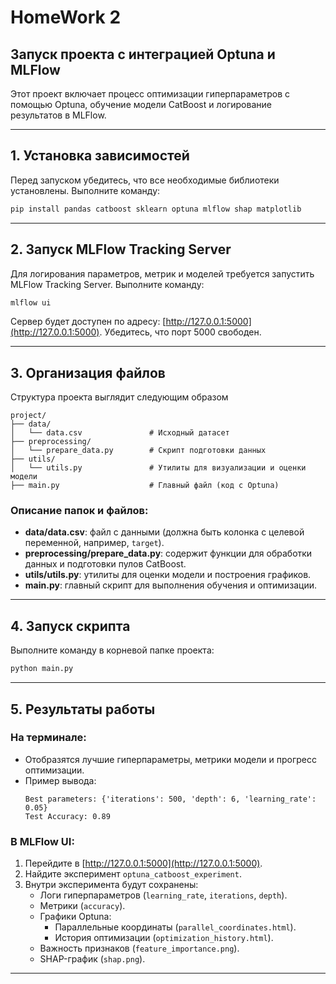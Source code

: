 # HomeWork 2

## Запуск проекта с интеграцией Optuna и MLFlow

Этот проект включает процесс оптимизации гиперпараметров с помощью Optuna, обучение модели CatBoost и логирование результатов в MLFlow.

---

## 1. Установка зависимостей

Перед запуском убедитесь, что все необходимые библиотеки установлены. Выполните команду:

```bash
pip install pandas catboost sklearn optuna mlflow shap matplotlib
```

---

## 2. Запуск MLFlow Tracking Server

Для логирования параметров, метрик и моделей требуется запустить MLFlow Tracking Server. Выполните команду:

```bash
mlflow ui
```

Сервер будет доступен по адресу: [http://127.0.0.1:5000](http://127.0.0.1:5000). Убедитесь, что порт 5000 свободен.

---

## 3. Организация файлов

Структура проекта выглядит следующим образом

```
project/
├── data/
│   └── data.csv               # Исходный датасет
├── preprocessing/
│   └── prepare_data.py        # Скрипт подготовки данных
├── utils/
│   └── utils.py               # Утилиты для визуализации и оценки модели
├── main.py                    # Главный файл (код с Optuna)
```

### Описание папок и файлов:
- **data/data.csv**: файл с данными (должна быть колонка с целевой переменной, например, `target`).
- **preprocessing/prepare_data.py**: содержит функции для обработки данных и подготовки пулов CatBoost.
- **utils/utils.py**: утилиты для оценки модели и построения графиков.
- **main.py**: главный скрипт для выполнения обучения и оптимизации.

---

## 4. Запуск скрипта

Выполните команду в корневой папке проекта:

```bash
python main.py
```

---

## 5. Результаты работы

### На терминале:
- Отобразятся лучшие гиперпараметры, метрики модели и прогресс оптимизации.
- Пример вывода:
  ```
  Best parameters: {'iterations': 500, 'depth': 6, 'learning_rate': 0.05}
  Test Accuracy: 0.89
  ```

### В MLFlow UI:
1. Перейдите в [http://127.0.0.1:5000](http://127.0.0.1:5000).
2. Найдите эксперимент `optuna_catboost_experiment`.
3. Внутри эксперимента будут сохранены:
   - Логи гиперпараметров (`learning_rate`, `iterations`, `depth`).
   - Метрики (`accuracy`).
   - Графики Optuna:
     - Параллельные координаты (`parallel_coordinates.html`).
     - История оптимизации (`optimization_history.html`).
   - Важность признаков (`feature_importance.png`).
   - SHAP-график (`shap.png`).

---
